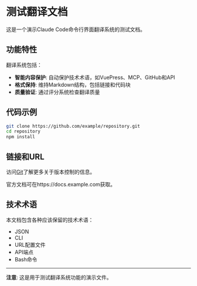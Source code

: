 # 测试翻译文档

这是一个演示Claude Code命令行界面翻译系统的测试文档。

## 功能特性

翻译系统包括：

- **智能内容保护**: 自动保护技术术语，如VuePress、MCP、GitHub和API
- **格式保持**: 维持Markdown结构，包括链接和代码块
- **质量验证**: 通过评分系统检查翻译质量

## 代码示例

```bash
git clone https://github.com/example/repository.git
cd repository
npm install
```

## 链接和URL

访问[Git](https://git-scm.com/)了解更多关于版本控制的信息。

官方文档可在https://docs.example.com获取。

## 技术术语

本文档包含各种应该保留的技术术语：
- JSON
- CLI
- URL配置文件
- API端点
- Bash命令

---

**注意**: 这是用于测试翻译系统功能的演示文件。
